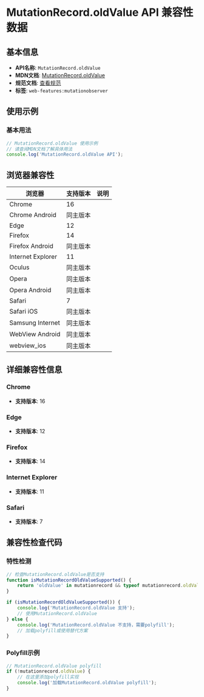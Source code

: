 # MutationRecord.oldValue API 兼容性数据

## 基本信息

- **API名称**: `MutationRecord.oldValue`
- **MDN文档**: [MutationRecord.oldValue](https://developer.mozilla.org/docs/Web/API/MutationRecord/oldValue)
- **规范文档**: [查看规范](https://dom.spec.whatwg.org/#ref-for-dom-mutationrecord-oldvalue②)
- **标签**: `web-features:mutationobserver`

## 使用示例

### 基本用法

```javascript
// MutationRecord.oldValue 使用示例
// 请查阅MDN文档了解具体用法
console.log('MutationRecord.oldValue API');
```

## 浏览器兼容性

| 浏览器 | 支持版本 | 说明 |
|--------|----------|------|
| Chrome | 16 |  |
| Chrome Android | 同主版本 |  |
| Edge | 12 |  |
| Firefox | 14 |  |
| Firefox Android | 同主版本 |  |
| Internet Explorer | 11 |  |
| Oculus | 同主版本 |  |
| Opera | 同主版本 |  |
| Opera Android | 同主版本 |  |
| Safari | 7 |  |
| Safari iOS | 同主版本 |  |
| Samsung Internet | 同主版本 |  |
| WebView Android | 同主版本 |  |
| webview_ios | 同主版本 |  |

## 详细兼容性信息

### Chrome

- **支持版本**: 16

### Edge

- **支持版本**: 12

### Firefox

- **支持版本**: 14

### Internet Explorer

- **支持版本**: 11

### Safari

- **支持版本**: 7

## 兼容性检查代码

### 特性检测

```javascript
// 检查MutationRecord.oldValue是否支持
function isMutationRecordOldValueSupported() {
    return 'oldValue' in mutationrecord && typeof mutationrecord.oldValue === 'function';
}

if (isMutationRecordOldValueSupported()) {
    console.log('MutationRecord.oldValue 支持');
    // 使用MutationRecord.oldValue
} else {
    console.log('MutationRecord.oldValue 不支持，需要polyfill');
    // 加载polyfill或使用替代方案
}
```

### Polyfill示例

```javascript
// MutationRecord.oldValue polyfill
if (!mutationrecord.oldValue) {
    // 在这里添加polyfill实现
    console.log('加载MutationRecord.oldValue polyfill');
}
```

